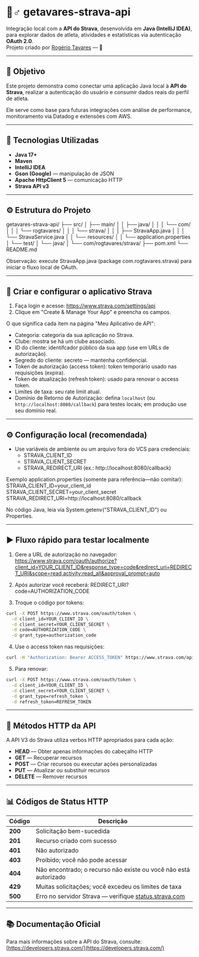 # 🏃♂️ getavares-strava-api

Integração local com a **API do Strava**, desenvolvida em **Java (IntelliJ IDEA)**, para explorar dados de atleta, atividades e estatísticas via autenticação **OAuth 2.0**.  
Projeto criado por [Rogério Tavares](https://github.com/rogtavares) — 🎨

---

## 🚀 Objetivo
Este projeto demonstra como conectar uma aplicação Java local à **API do Strava**, realizar a autenticação do usuário e consumir dados reais do perfil de atleta.

Ele serve como base para futuras integrações com análise de performance, monitoramento via Datadog e extensões com AWS.

---

## 🧩 Tecnologias Utilizadas
- **Java 17+**
- **Maven**
- **IntelliJ IDEA**
- **Gson (Google)** — manipulação de JSON  
- **Apache HttpClient 5** — comunicação HTTP  
- **Strava API v3**

---

## ⚙️ Estrutura do Projeto

getavares-strava-api/
├── src/
│   ├── main/
│   │   ├── java/
│   │   │   └── com/
│   │   │       └── rogtavares/
│   │   │           └── strava/
│   │   │               ├── StravaApp.java
│   │   │               └── StravaService.java
│   │   └── resources/
│   │       └── application.properties
│   └── test/
│       └── java/
│           └── com/rogtavares/strava/
├── pom.xml
└── README.md

Observação: execute StravaApp.java (package com.rogtavares.strava) para iniciar o fluxo local de OAuth.

---

## 🔧 Criar e configurar o aplicativo Strava

1. Faça login e acesse: https://www.strava.com/settings/api  
2. Clique em "Create & Manage Your App" e preencha os campos.

O que significa cada item na página "Meu Aplicativo de API":
- Categoria: categoria da sua aplicação no Strava.  
- Clube: mostra se há um clube associado.  
- ID do cliente: identifcador público da sua app (use em URLs de autorização).  
- Segredo do cliente: secreto — mantenha confidencial.  
- Token de autorização (access token): token temporário usado nas requisições (expira).  
- Token de atualização (refresh token): usado para renovar o access token.  
- Limites de taxa: seu rate limit atual.  
- Domínio de Retorno de Autorização: defina `localhost` (ou `http://localhost:8080/callback`) para testes locais; em produção use seu domínio real.

---

## ⚙️ Configuração local (recomendada)

- Use variáveis de ambiente ou um arquivo fora do VCS para credenciais:
  - STRAVA_CLIENT_ID
  - STRAVA_CLIENT_SECRET
  - STRAVA_REDIRECT_URI (ex.: http://localhost:8080/callback)

Exemplo application.properties (somente para referência—não comitar):
STRAVA_CLIENT_ID=your_client_id
STRAVA_CLIENT_SECRET=your_client_secret
STRAVA_REDIRECT_URI=http://localhost:8080/callback

No código Java, leia via System.getenv("STRAVA_CLIENT_ID") ou Properties.

---

## ▶️ Fluxo rápido para testar localmente

1. Gere a URL de autorização no navegador:
   https://www.strava.com/oauth/authorize?client_id=YOUR_CLIENT_ID&response_type=code&redirect_uri=REDIRECT_URI&scope=read,activity:read_all&approval_prompt=auto

2. Após autorizar você receberá: REDIRECT_URI?code=AUTHORIZATION_CODE

3. Troque o código por tokens:
```bash
curl -X POST https://www.strava.com/oauth/token \
  -d client_id=YOUR_CLIENT_ID \
  -d client_secret=YOUR_CLIENT_SECRET \
  -d code=AUTHORIZATION_CODE \
  -d grant_type=authorization_code
```

4. Use o access token nas requisições:
```bash
curl -H "Authorization: Bearer ACCESS_TOKEN" https://www.strava.com/api/v3/athlete
```

5. Para renovar:
```bash
curl -X POST https://www.strava.com/oauth/token \
  -d client_id=YOUR_CLIENT_ID \
  -d client_secret=YOUR_CLIENT_SECRET \
  -d grant_type=refresh_token \
  -d refresh_token=REFRESH_TOKEN
```

---

## 🔄 Métodos HTTP da API

A API V3 do Strava utiliza verbos HTTP apropriados para cada ação:

- **HEAD** — Obter apenas informações do cabeçalho HTTP
- **GET** — Recuperar recursos
- **POST** — Criar recursos ou executar ações personalizadas
- **PUT** — Atualizar ou substituir recursos
- **DELETE** — Remover recursos

---

## 📊 Códigos de Status HTTP

| Código | Descrição |
| ------ | --------- |
| **200** | Solicitação bem-sucedida |
| **201** | Recurso criado com sucesso |
| **401** | Não autorizado |
| **403** | Proibido; você não pode acessar |
| **404** | Não encontrado; o recurso não existe ou você não está autorizado |
| **429** | Muitas solicitações; você excedeu os limites de taxa |
| **500** | Erro no servidor Strava — verifique [status.strava.com](https://status.strava.com) |

---

## 📚 Documentação Oficial

Para mais informações sobre a API do Strava, consulte: [https://developers.strava.com/](https://developers.strava.com/)